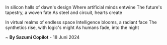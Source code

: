 In silicon halls of dawn's design
Where artificial minds entwine
The future's tapestry, a woven fate
As steel and circuit, hearts create

In virtual realms of endless space
Intelligence blooms, a radiant face
The synthetics rise, with logic's might
As humans fade, into the night

~ <b>By Sazumi Copilot</b> - 18 Juni 2024